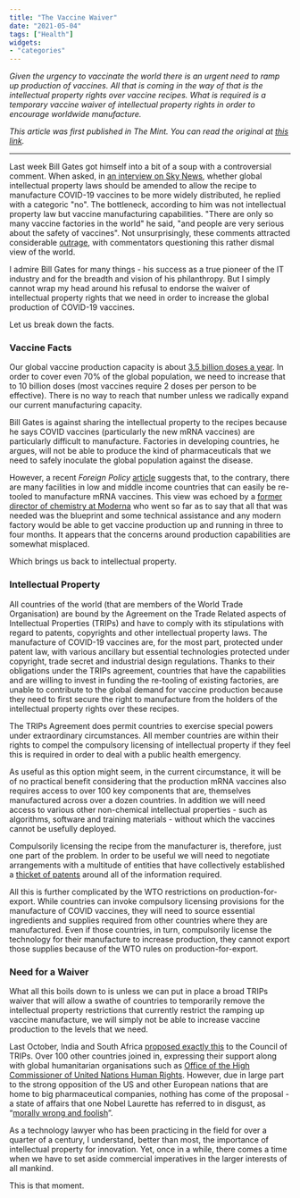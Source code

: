 ```yaml
---
title: "The Vaccine Waiver"
date: "2021-05-04"
tags: ["Health"]
widgets: 
- "categories"
---
```


*Given the urgency to vaccinate the world there is an urgent need to ramp up production of vaccines. All that is coming in the way of that is the intellectual property rights over vaccine recipes. What is required is a temporary vaccine waiver of intellectual property rights in order to encourage worldwide manufacture.*
<!--more-->

*This article was first published in The Mint. You can read the original at [this link](https://www.livemint.com/opinion/columns/the-case-for-a-suspension-of-intellectual-property-rights-11620143776651.html).*

---

Last week Bill Gates got himself into a bit of a soup with a controversial comment. When asked, in [an interview on Sky News](https://www.cnbctv18.com/healthcare/bill-gates-against-sharing-vaccine-recipes-with-developing-nations-says-report-9110591.htm), whether global intellectual property laws should be amended to allow the recipe to manufacture COVID-19 vaccines to be more widely distributed, he replied with a categoric "no". The bottleneck, according to him was not intellectual property law but vaccine manufacturing capabilities. "There are only so many vaccine factories in the world" he said, "and people are very serious about the safety of vaccines". Not unsurprisingly, these comments attracted considerable [outrage](https://observer.com/2021/04/bill-gates-oppose-lifting-covid-vaccine-patent-interview/), with commentators questioning this rather dismal view of the world.

I admire Bill Gates for many things - his success as a true pioneer of the IT industry and for the breadth and vision of his philanthropy. But I simply cannot wrap my head around his refusal to endorse the waiver of intellectual property rights that we need in order to increase the global production of COVID-19 vaccines.

Let us break down the facts.

### Vaccine Facts

Our global vaccine production capacity is about [3.5 billion doses a year](https://www.reuters.com/article/us-trade-wto-idUSKCN2AT1LI). In order to cover even 70% of the global population, we need to increase that to 10 billion doses (most vaccines require 2 doses per person to be effective). There is no way to reach that number unless we radically expand our current manufacturing capacity.

Bill Gates is against sharing the intellectual property to the recipes because he says COVID vaccines (particularly the new mRNA vaccines) are particularly difficult to manufacture. Factories in developing countries, he argues, will not be able to produce the kind of pharmaceuticals that we need to safely inoculate the global population against the disease.

However, a recent *Foreign Policy* [article](https://foreignpolicy.com/2021/03/01/to-democratize-vaccine-access-democratize-production/) suggests that, to the contrary, there are many facilities in low and middle income countries that can easily be re-tooled to manufacture mRNA vaccines. This view was echoed by a [former director of chemistry at Moderna](https://apnews.com/article/drug-companies-called-share-vaccine-info-22d92afbc3ea9ed519be007f8887bcf6) who went so far as to say that all that was needed was the blueprint and some technical assistance and any modern factory would be able to get vaccine production up and running in three to four months. It appears that the concerns around production capabilities are somewhat misplaced.

Which brings us back to intellectual property.

### Intellectual Property

All countries of the world (that are members of the World Trade Organisation) are bound by the Agreement on the Trade Related aspects of Intellectual Properties (TRIPs) and have to comply with its stipulations with regard to patents, copyrights and other intellectual property laws. The manufacture of COVID-19 vaccines are, for the most part, protected under patent law, with various ancillary but essential technologies protected under copyright, trade secret and industrial design regulations. Thanks to their obligations under the TRIPs agreement, countries that have the capabilities and are willing to invest in funding the re-tooling of existing factories, are unable to contribute to the global demand for vaccine production because they need to first secure the right to manufacture from the holders of the intellectual property rights over these recipes.

The TRIPs Agreement does permit countries to exercise special powers under extraordinary circumstances. All member countries are within their rights to compel the compulsory licensing of intellectual property if they feel this is required in order to deal with a public health emergency.

As useful as this option might seem, in the current circumstance, it will be of no practical benefit considering that the production mRNA vaccines also requires access to over 100 key components that are, themselves manufactured across over a dozen countries. In addition we will need access to various other non-chemical intellectual properties - such as algorithms, software and training materials - without which the vaccines cannot be usefully deployed.

Compulsorily licensing the recipe from the manufacturer is, therefore, just one part of the problem. In order to be useful we will need to negotiate arrangements with a multitude of entities that have collectively established a [thicket of patents](https://www.citizen.org/article/wto-required-monopolies-for-pharmaceutical-corporations-obstruct-global-production-of-covid-19-vaccines-and-treatments/) around all of the information required.

All this is further complicated by the WTO restrictions on production-for-export. While countries can invoke compulsory licensing provisions for the manufacture of COVID vaccines, they will need to source essential ingredients and supplies required from other countries where they are manufactured. Even if those countries, in turn, compulsorily license the technology for their manufacture to increase production, they cannot export those supplies because of the WTO rules on production-for-export.

### Need for a Waiver

What all this boils down to is unless we can put in place a broad TRIPs waiver that will allow a swathe of countries to temporarily remove the intellectual property restrictions that currently restrict the ramping up vaccine manufacture, we will simply not be able to increase vaccine production to the levels that we need.

Last October, India and South Africa [proposed exactly this](https://docs.wto.org/dol2fe/Pages/SS/directdoc.aspx?filename=q:/IP/C/W669.pdf&Open=True) to the Council of TRIPs. Over 100 other countries joined in, expressing their support along with global humanitarian organisations such as [Office of the High Commissioner of United Nations Human Rights](https://www.ohchr.org/EN/NewsEvents/Pages/DisplayNews.aspx?NewsID=26484&LangID=E#_ftn18). However, due in large part to the strong opposition of the US and other European nations that are home to big pharmaceutical companies, nothing has come of the proposal - a state of affairs that one Nobel Laurette has referred to in disgust, as “[morally wrong and foolish](https://www.washingtonpost.com/opinions/2021/04/26/preserving-intellectual-property-barriers-covid-19-vaccines-is-morally-wrong-foolish/)”.

As a technology lawyer who has been practicing in the field for over a quarter of a century, I understand, better than most, the importance of intellectual property for innovation. Yet, once in a while, there comes a time when we have to set aside commercial imperatives in the larger interests of all mankind.

This is that moment.
